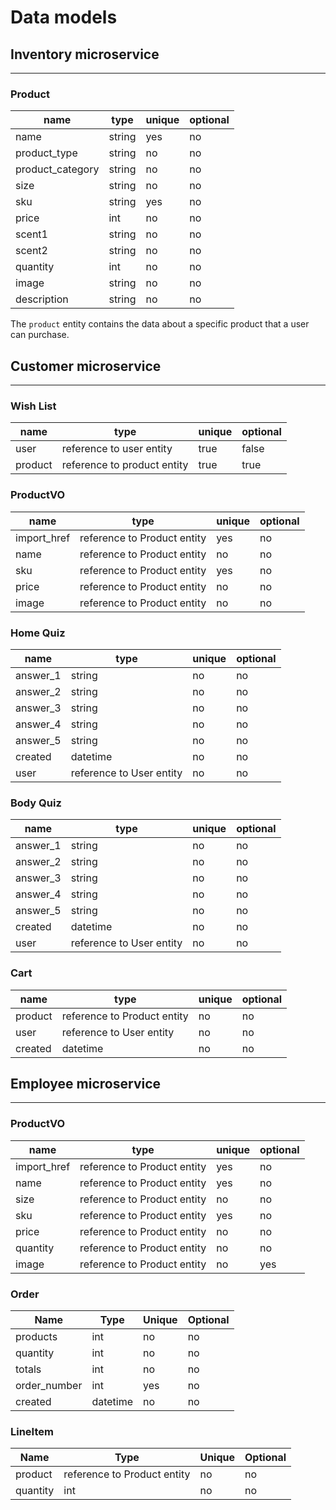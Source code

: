 # Data models

## Inventory microservice

---

### Product

| name             | type   | unique | optional |
| ---------------- | ------ | ------ | -------- |
| name             | string | yes    | no       |
| product_type     | string | no     | no       |
| product_category | string | no     | no       |
| size             | string | no     | no       |
| sku              | string | yes    | no       |
| price            | int    | no     | no       |
| scent1           | string | no     | no       |
| scent2           | string | no     | no       |
| quantity         | int    | no     | no       |
| image            | string | no     | no       |
| description      | string | no     | no       |

The `product` entity contains the data about a specific product
that a user can purchase.

## Customer microservice

---

### Wish List

| name    | type                        | unique | optional |
| ------- | --------------------------- | ------ | -------- |
| user    | reference to user entity    | true   | false    |
| product | reference to product entity | true   | true     |

### ProductVO

| name        | type                        | unique | optional |
| ----------- | --------------------------- | ------ | -------- |
| import_href | reference to Product entity | yes    | no       |
| name        | reference to Product entity | no     | no       |
| sku         | reference to Product entity | yes    | no       |
| price       | reference to Product entity | no     | no       |
| image       | reference to Product entity | no     | no       |

### Home Quiz

| name     | type                     | unique | optional |
| -------- | ------------------------ | ------ | -------- |
| answer_1 | string                   | no     | no       |
| answer_2 | string                   | no     | no       |
| answer_3 | string                   | no     | no       |
| answer_4 | string                   | no     | no       |
| answer_5 | string                   | no     | no       |
| created  | datetime                 | no     | no       |
| user     | reference to User entity | no     | no       |

### Body Quiz

| name     | type                     | unique | optional |
| -------- | ------------------------ | ------ | -------- |
| answer_1 | string                   | no     | no       |
| answer_2 | string                   | no     | no       |
| answer_3 | string                   | no     | no       |
| answer_4 | string                   | no     | no       |
| answer_5 | string                   | no     | no       |
| created  | datetime                 | no     | no       |
| user     | reference to User entity | no     | no       |

### Cart

| name    | type                        | unique | optional |
| ------- | --------------------------- | ------ | -------- |
| product | reference to Product entity | no     | no       |
| user    | reference to User entity    | no     | no       |
| created | datetime                    | no     | no       |

## Employee microservice

---

### ProductVO

| name        | type                        | unique | optional |
| ----------- | --------------------------- | ------ | -------- |
| import_href | reference to Product entity | yes    | no       |
| name        | reference to Product entity | yes    | no       |
| size        | reference to Product entity | no     | no       |
| sku         | reference to Product entity | yes    | no       |
| price       | reference to Product entity | no     | no       |
| quantity    | reference to Product entity | no     | no       |
| image       | reference to Product entity | no     | yes      |

### Order

| Name         | Type     | Unique | Optional |
| ------------ | -------- | ------ | -------- |
| products     | int      | no     | no       |
| quantity     | int      | no     | no       |
| totals       | int      | no     | no       |
| order_number | int      | yes    | no       |
| created      | datetime | no     | no       |

### LineItem

| Name     | Type                        | Unique | Optional |
| -------- | --------------------------- | ------ | -------- |
| product  | reference to Product entity | no     | no       |
| quantity | int                         | no     | no       |
